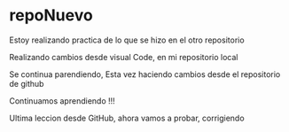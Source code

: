 # repoNuevo
Estoy realizando practica de lo que se hizo en el otro repositorio

Realizando cambios desde visual Code, en mi repositorio local

Se continua parendiendo, Esta vez haciendo cambios desde el repositorio de github

Continuamos aprendiendo !!!

Ultima leccion desde GitHub, ahora vamos a probar, corrigiendo 
